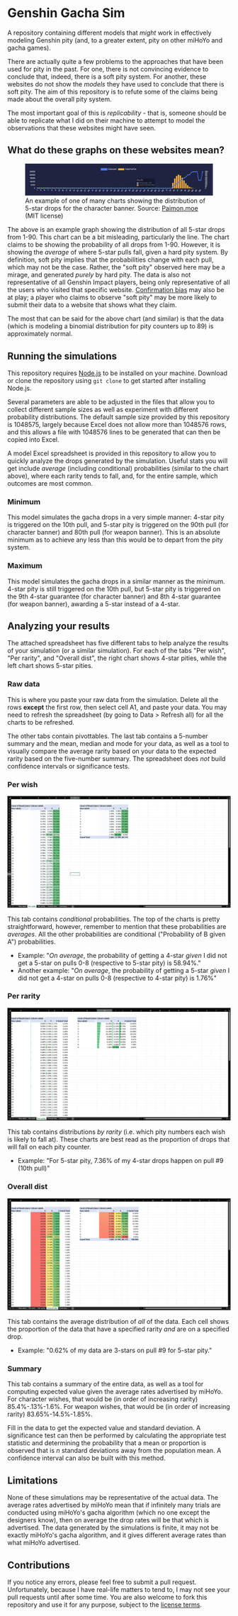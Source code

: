# Genshin Gacha Sim
A repository containing different models that *might* work in effectively modeling Genshin pity (and, to a greater extent, pity on other miHoYo and gacha games).

There are actually quite a few problems to the approaches that have been used for pity in the past. For one, there is not convincing evidence to conclude that, indeed, there is a soft pity system. For another, these websites do not show the _models_ they have used to conclude that there is soft pity. The aim of this repository is to refute some of the claims being made about the overall pity system.

The most important goal of this is *replicability* - that is, someone should be able to replicate what I did on their machine to attempt to model the observations that these websites might have seen.

## What do these graphs on these websites mean?
<figure>
<img src="Resources\Paimon.moe chart.png" alt="Chart from Paimon.moe"/>
<figcaption>An example of one of many charts showing the distribution of 5-star drops for the character banner. Source: <a href="https://paimon.moe/wish/tally">Paimon.moe</a> (MIT license)</figcaption>
</figure>

The above is an example graph showing the distribution of all 5-star drops from 1-90. This chart can be a bit misleading, particularly the line. The chart claims to be showing the probability of all drops from 1-90. However, it is showing the *average* of where 5-star pulls fall, given a hard pity system. By definition, soft pity implies that the probabilities change with each pull, which may not be the case. Rather, the "soft pity" observed here may be a mirage, and generated _purely_ by hard pity. The data is also not representative of all Genshin Impact players, being only representative of all the users who visited that specific website. [Confirmation bias](https://en.wikipedia.org/wiki/Confirmation_bias) may also be at play; a player who claims to observe "soft pity" may be more likely to submit their data to a website that shows what they claim.

The most that can be said for the above chart (and similar) is that the data (which is modeling a binomial distribution for pity counters up to 89) is approximately normal.

## Running the simulations
This repository requires [Node.js](https://nodejs.org) to be installed on your machine. Download or clone the repository using `git clone` to get started after installing Node.js.

Several parameters are able to be adjusted in the files that allow you to collect different sample sizes as well as experiment with different probability distributions. The default sample size provided by this repository is 1048575, largely because Excel does not allow more than 1048576 rows, and this allows a file with 1048576 lines to be generated that can then be copied into Excel.

A model Excel spreadsheet is provided in this repository to allow you to quickly analyze the drops generated by the simulation. Useful stats you will get include _average_ (including conditional) probabilities (similar to the chart above), where each rarity tends to fall, and, for the entire sample, which outcomes are most common.

### Minimum
This model simulates the gacha drops in a very simple manner: 4-star pity is triggered on the 10th pull, and 5-star pity is triggered on the 90th pull (for character banner) and 80th pull (for weapon banner). This is an absolute minimum as to achieve any less than this would be to depart from the pity system.

### Maximum
This model simulates the gacha drops in a similar manner as the minimum. 4-star pity is still triggered on the 10th pull, but 5-star pity is triggered on the 9th 4-star guarantee (for character banner) and 8th 4-star guarantee (for weapon banner), awarding a 5-star instead of a 4-star.

## Analyzing your results
The attached spreadsheet has five different tabs to help analyze the results of your simulation (or a similar simulation). For each of the tabs "Per wish", "Per rarity", and "Overall dist", the right chart shows 4-star pities, while the left chart shows 5-star pities.

### Raw data
This is where you paste your raw data from the simulation. Delete all the rows **except** the first row, then select cell A1, and paste your data. You may need to refresh the spreadsheet (by going to Data > Refresh all) for all the charts to be refreshed.

The other tabs contain pivottables. The last tab contains a 5-number summary and the mean, median and mode for your data, as well as a tool to visually compare the average rarity based on your data to the expected rarity based on the five-number summary. The spreadsheet does _not_ build confidence intervals or significance tests.

### Per wish
<img src="Resources\Excel chart 1.png" alt="The first Excel pivottables">

This tab contains _conditional_ probabilities. The top of the charts is pretty straightforward, however, remember to mention that these probabilities are _averages_. All the other probabilities are conditional ("Probability of B given A") probabilities.

* Example: "_On average_, the probability of getting a 4-star _given_ I did not get a 5-star on pulls 0-8 (respective to 5-star pity) is 58.94%."
* Another example: "_On average_, the probability of getting a 5-star _given_ I did not get a 4-star on pulls 0-8 (respective to 4-star pity) is 1.76%"

### Per rarity
<img src="Resources\Excel chart 2.png" alt="The second Excel pivottables"/>

This tab contains distributions _by rarity_ (i.e. which pity numbers each wish is likely to fall at). These charts are best read as the proportion of drops that will fall on each pity counter.

* Example: "For 5-star pity, 7.36% of my 4-star drops happen on pull #9 (10th pull)"

### Overall dist
<img src="Resources\Excel chart 3.png" alt="The third Excel pivottables"/>

This tab contains the average distribution of _all_ of the data. Each cell shows the proportion of the data that have a specified rarity _and_ are on a specified drop.

* Example: "0.62% of my data are 3-stars on pull #9 for 5-star pity."

### Summary
This tab contains a summary of the entire data, as well as a tool for computing expected value given the average rates advertised by miHoYo. For character wishes, that would be (in order of increasing rarity) 85.4%-.13%-1.6%. For weapon wishes, that would be (in order of increasing rarity) 83.65%-14.5%-1.85%.

Fill in the data to get the expected value and standard deviation. A significance test can then be performed by calculating the appropriate test statistic and determining the probability that a mean or proportion is observed that is _n_ standard deviations away from the population mean. A confidence interval can also be built with this method.

## Limitations
None of these simulations may be representative of the actual data. The average rates advertised by miHoYo mean that if infinitely many trials are conducted using miHoYo's gacha algorithm (which no one except the designers know), then on average the drop rates will be that which is advertised. The data generated by the simulations is finite, it may not be exactly miHoYo's gacha algorithm, and it gives different average rates than what miHoYo advertised.

## Contributions
If you notice any errors, please feel free to submit a pull request. Unfortunately, because I have real-life matters to tend to, I may not see your pull requests until after some time. You are also welcome to fork this repository and use it for any purpose, subject to the [license terms](LICENSE).
